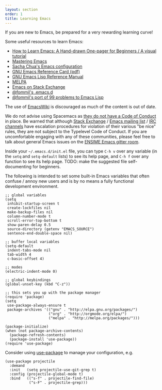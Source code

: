 ```yaml
---
layout: section
order: 1
title: Learning Emacs
---
```


If you are new to Emacs, be prepared for a very rewarding learning curve!

Some useful resources to learn Emacs:

- [How to Learn Emacs: A Hand-drawn One-pager for Beginners / A visual tutorial](http://sachachua.com/blog/2013/05/how-to-learn-emacs-a-hand-drawn-one-pager-for-beginners/)
- [Mastering Emacs](https://www.masteringemacs.org/)
- [Sacha Chua's Emacs configuration](http://pages.sachachua.com/.emacs.d/Sacha.html)
- [GNU Emacs Reference Card (pdf)](https://www.gnu.org/software/emacs/refcards/pdf/refcard.pdf)
- [GNU Emacs Lisp Reference Manual](https://www.gnu.org/software/emacs/manual/elisp.html)
- [MELPA](http://melpa.org/#/)
- [Emacs on Stack Exchange](https://emacs.stackexchange.com/)
- [@fommil's .emacs.d](https://github.com/fommil/dotfiles/tree/master/.emacs.d)
- [@fommil's port of 99 problems to Emacs Lisp](https://github.com/fommil/e99)

The use of [EmacsWiki](http://www.emacswiki.org/) is discouraged as much of the content is out of date.

We do not advise using Spacemacs as [they do not have a Code of Conduct](https://github.com/syl20bnr/spacemacs/pull/3484) in place. Be warned that although [Stack Exchange](http://meta.stackexchange.com/help/be-nice) / [Emacs mailing list](http://www.emacswiki.org/emacs/EmacsMailingLists) / [IRC channels](https://www.emacswiki.org/emacs/EmacsChannel#toc3) have escalation procedures for violation of their various "be nice" rules, they are not subject to the Typelevel Code of Conduct. If you are uncomfortable engaging with any of these communities, please feel free to talk about general Emacs issues on the [ENSIME Emacs gitter room](http://gitter.im/ensime/ensime-emacs).

Inside your `~/.emacs.d/init.el` file, you can type `C-h v` over any variable (in the `setq` and `setq-default` lists) to see its help page, and `C-h f` over any function to see its help page. TODO: make the suggested file self-documenting for beginners.

The following is intended to set some built-in Emacs variables that often confuse / annoy new users and is by no means a fully functional development environment.

```elisp
;; global variables
(setq
 inhibit-startup-screen t
 create-lockfiles nil
 make-backup-files nil
 column-number-mode t
 scroll-error-top-bottom t
 show-paren-delay 0.5
 source-directory (getenv "EMACS_SOURCE")
 sentence-end-double-space nil)

;; buffer local variables
(setq-default
 indent-tabs-mode nil
 tab-width 4
 c-basic-offset 4)

;; modes
(electric-indent-mode 0)

;; global keybindings
(global-unset-key (kbd "C-z"))

;; this sets you up with the package manager
(require 'package)
(setq
 use-package-always-ensure t
 package-archives '(("gnu" . "http://elpa.gnu.org/packages/")
                    ("org" . "http://orgmode.org/elpa/")
                    ("melpa" . "http://melpa.org/packages/")))

(package-initialize)
(when (not package-archive-contents)
  (package-refresh-contents)
  (package-install 'use-package))
(require 'use-package)
```

Consider using [use-package](https://github.com/jwiegley/use-package) to manage your configuration, e.g.

```elisp
(use-package projectile
  :demand
  :init   (setq projectile-use-git-grep t)
  :config (projectile-global-mode t)
  :bind   (("s-f" . projectile-find-file)
           ("s-F" . projectile-grep)))
```
